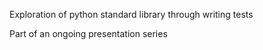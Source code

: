 Exploration of python standard library through writing tests

Part of an ongoing presentation series 
